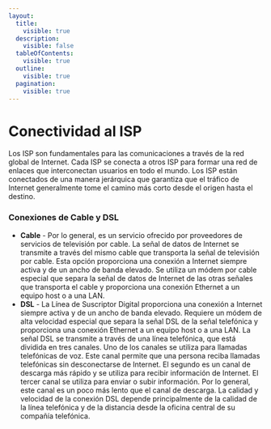```yaml
---
layout:
  title:
    visible: true
  description:
    visible: false
  tableOfContents:
    visible: true
  outline:
    visible: true
  pagination:
    visible: true
---
```


# Conectividad al ISP

Los ISP son fundamentales para las comunicaciones a través de la red global de Internet. Cada ISP se conecta a otros ISP para formar una red de enlaces que interconectan usuarios en todo el mundo. Los ISP están conectados de una manera jerárquica que garantiza que el tráfico de Internet generalmente tome el camino más corto desde el origen hasta el destino.

### Conexiones de Cable y DSL

* **Cable** - Por lo general, es un servicio ofrecido por proveedores de servicios de televisión por cable. La señal de datos de Internet se transmite a través del mismo cable  que transporta la señal de televisión por cable. Esta opción proporciona una conexión a Internet siempre activa y de un ancho de banda elevado. Se utiliza un módem por cable especial que separa la señal de datos de Internet de las otras señales que transporta el cable y proporciona una conexión Ethernet a un equipo host o a una LAN.
* **DSL** - La Línea de Suscriptor Digital proporciona una conexión a Internet siempre activa y de un ancho de banda elevado. Requiere un módem de alta velocidad especial que separa la señal DSL de la señal telefónica y proporciona una conexión Ethernet a un equipo host o a una LAN. La señal DSL se transmite a través de una línea telefónica, que está dividida en tres canales. Uno de los canales se utiliza para llamadas telefónicas de voz. Este canal permite que una persona reciba llamadas telefónicas sin desconectarse de Internet. El segundo es un canal de descarga más rápido y se utiliza para recibir información de Internet. El tercer canal se utiliza para enviar o subir información. Por lo general, este canal es un poco más lento que el canal de descarga. La calidad y velocidad de la conexión DSL depende principalmente de la calidad de la línea telefónica y de la distancia desde la oficina central de su compañía telefónica.&#x20;
